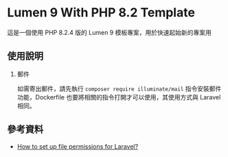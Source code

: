 # Lumen 9 With PHP 8.2 Template

這是一個使用 PHP 8.2.4 版的 Lumen 9 模板專案，用於快速起始新的專案用

## 使用說明

1. 郵件

    如需寄出郵件，請先執行 `composer require illuminate/mail` 指令安裝郵件功能，Dockerfile 也要將相關的指令打開才可以使用，其使用方式與 Laravel 相同。

## 參考資料

- [How to set up file permissions for Laravel?](https://stackoverflow.com/a/37266353)

